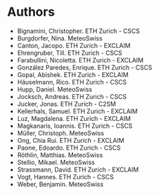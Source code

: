 # Authors

<!-- List format (alphabetical order):  Surname, Name. Employer/Affiliation -->

- Bignamini, Christopher. ETH Zurich - CSCS
- Burgdorfer, Nina. MeteoSwiss
- Canton, Jacopo. ETH Zurich - EXCLAIM
- Ehrengruber, Till. ETH Zurich - CSCS
- Farabullini, Nicoletta. ETH Zurich - EXCLAIM
- González Paredes, Enrique. ETH Zurich - CSCS
- Gopal, Abishek. ETH Zurich - EXCLAIM
- Häuselmann, Rico. ETH Zurich - CSCS
- Hupp, Daniel. MeteoSwiss
- Jocksch, Andreas. ETH Zurich - CSCS
- Jucker, Jonas. ETH Zurich - C2SM
- Kellerhals, Samuel. ETH Zurich - EXCLAIM
- Luz, Magdalena. ETH Zurich - EXCLAIM
- Magkanaris, Ioannis. ETH Zurich - CSCS
- Müller, Christoph. MeteoSwiss
- Ong, Chia Rui. ETH Zurich - EXCLAIM
- Paone, Edoardo. ETH Zurich - CSCS
- Röthlin, Matthias. MeteoSwiss
- Stellio, Mikael. MeteoSwiss
- Strassmann, David. ETH Zurich - EXCLAIM
- Vogt, Hannes. ETH Zurich - CSCS
- Weber, Benjamin. MeteoSwiss
